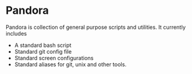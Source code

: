 # Pandora

Pandora is collection of general purpose scripts and utilities. It currently includes
 - A standard bash script
 - Standard git config file
 - Standard screen configurations
 - Standard aliases for git, unix and other tools.
